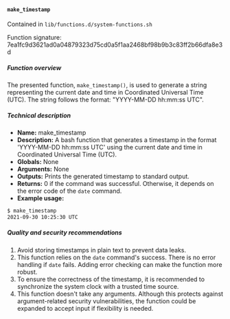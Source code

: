 #### `make_timestamp`

Contained in `lib/functions.d/system-functions.sh`

Function signature: 7ea1fc9d3621ad0a04879323d75cd0a5f1aa2468bf98b9b3c83ff2b66dfa8e3d

##### Function overview

The presented function, `make_timestamp()`, is used to generate a string representing the current date and time in Coordinated Universal Time (UTC). The string follows the format: "YYYY-MM-DD hh:mm:ss UTC".

##### Technical description

- **Name:** make_timestamp
- **Description:** A bash function that generates a timestamp in the format 'YYYY-MM-DD hh:mm:ss UTC' using the current date and time in Coordinated Universal Time (UTC).
- **Globals:** None
- **Arguments:** None
- **Outputs:** Prints the generated timestamp to standard output.
- **Returns:** 0 if the command was successful. Otherwise, it depends on the error code of the `date` command.
- **Example usage:**

```bash
$ make_timestamp
2021-09-30 10:25:30 UTC
```

##### Quality and security recommendations

1. Avoid storing timestamps in plain text to prevent data leaks. 
2. This function relies on the `date` command's success. There is no error handling if `date` fails. Adding error checking can make the function more robust.
3. To ensure the correctness of the timestamp, it is recommended to synchronize the system clock with a trusted time source. 
4. This function doesn't take any arguments. Although this protects against argument-related security vulnerabilities, the function could be expanded to accept input if flexibility is needed.

